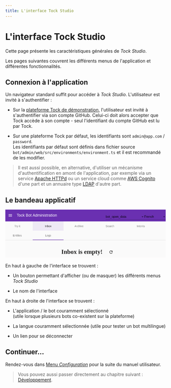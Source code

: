 ```yaml
---
title: L'interface Tock Studio
---
```


# L'interface Tock Studio

Cette page présente les caractéristiques générales de _Tock Studio_.

Les pages suivantes couvrent les différents menus de l'application et différentes fonctionnalités.

## Connexion à l'application

Un navigateur standard suffit pour accéder à _Tock Studio_. L'utilisateur est invité à s'authentifier :

 * Sur la [plateforme Tock de démonstration](https://demo.tock.ai/),
 l'utilisateur est invité à s'authentifier via son compte GitHub. Celui-ci doit alors accepter que Tock accède 
à son compte - seul l'identifiant du compte GitHub est lu par Tock.

* Sur une plateforme Tock par défaut, les identifiants sont `admin@app.com` / `password`.<br/>Les identifiants par défaut 
sont définis dans fichier source `bot/admin/web/src/environments/environment.ts` et il est recommandé de les modifier.

> Il est aussi possible, en alternative, d'utiliser un mécanisme d'authentification en amont de l'application, par exemple via 
>un service [Apache HTTPd](https://httpd.apache.org/) ou un service cloud comme [AWS Cognito](https://aws.amazon.com/fr/cognito/) 
>d'une part et un annuaire type [LDAP](https://fr.wikipedia.org/wiki/Lightweight_Directory_Access_Protocol) d'autre part.

## Le bandeau applicatif

![bandeau Tock](../../img/inbox.png "Exemple d'interface Tock")

En haut à gauche de l'interface se trouvent :

* Un bouton permettant d'afficher (ou de masquer) les différents menus _Tock Studio_

* Le nom de l'interface


En haut à droite de l'interface se trouvent :

* L'application / le bot couramment sélectionné
<br/>(utile lorsque plusieurs bots co-existent sur la plateforme)

* La langue couramment sélectionnée (utile pour tester un bot multilingue)

* Un lien pour se déconnecter

## Continuer...

Rendez-vous dans [Menu _Configuration_](configuration) pour la suite du manuel utilisateur. 

> Vous pouvez aussi passer directement au chapitre suivant : [Développement](../../dev/modes). 